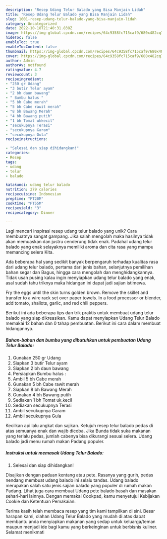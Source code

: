 ```yaml
---
description: "Resep Udang Telur Balado yang Bisa Manjain Lidah"
title: "Resep Udang Telur Balado yang Bisa Manjain Lidah"
slug: 1001-resep-udang-telur-balado-yang-bisa-manjain-lidah
category: Uncategorized
date: 2022-10-18T21:40:31.838Z
image: https://img-global.cpcdn.com/recipes/64c9358fc715caf9/680x482cq70/udang-telur-balado-foto-resep-utama.jpg
hideToc: false
enableToc: true
enableTocContent: false
thumbnail: https://img-global.cpcdn.com/recipes/64c9358fc715caf9/680x482cq70/udang-telur-balado-foto-resep-utama.jpg
cover: https://img-global.cpcdn.com/recipes/64c9358fc715caf9/680x482cq70/udang-telur-balado-foto-resep-utama.jpg
author: Admin
authorAv: notfound
ratingvalue: 4.7
reviewcount: 3
recipeingredient:
- "250 gr Udang"
- "3 butir Telur ayam"
- "2 bh daun bawang"
- " Bumbu halus "
- "5 bh Cabe merah"
- "5 bh Cabe rawit merah"
- "8 bh Bawang Merah"
- "4 bh Bawang putih"
- "1 bh Tomat ukkecil"
- "secukupnya Terasi"
- "secukupnya Garam"
- "secukupnya Gula"
recipeinstructions:

- "Selesai dan siap dihidangkan!"
categories:
- Resep
tags:
- udang
- telur
- balado

katakunci: udang telur balado 
nutrition: 279 calories
recipecuisine: Indonesian
preptime: "PT20M"
cooktime: "PT55M"
recipeyield: "3"
recipecategory: Dinner

---
```





Lagi mencari inspirasi resep udang telur balado yang unik? Cara membuatnya sangat gampang. Jika salah mengolah maka hasilnya tidak akan memuaskan dan justru cenderung tidak enak. Padahal udang telur balado yang enak selayaknya memiliki aroma dan cita rasa yang mampu memancing selera Kita.





Ada beberapa hal yang sedikit banyak berpengaruh terhadap kualitas rasa dari udang telur balado, pertama dari jenis bahan, selanjutnya pemilihan bahan segar dan Bagus, hingga cara mengolah dan menghidangkannya. Tidak usah pusing kalau ingin menyiapkan udang telur balado yang enak,      asal sudah tahu triknya maka hidangan ini dapat jadi sajian istimewa.














Fry the eggs until the skin turns golden brown. Remove the skillet and transfer to a wire rack set over paper towels. In a food processor or blender, add tomato, shallots, garlic, and red chili peppers.






Berikut ini ada beberapa tips dan trik praktis untuk membuat udang telur balado yang siap dikreasikan. Kamu dapat menyiapkan Udang Telur Balado memakai 12 bahan dan 0 tahap pembuatan. Berikut ini cara dalam membuat hidangannya.

<!--inarticleads1-->

##### Bahan-bahan dan bumbu yang dibutuhkan untuk pembuatan Udang Telur Balado:

1. Gunakan 250 gr Udang
1. Siapkan 3 butir Telur ayam
1. Siapkan 2 bh daun bawang
1. Persiapkan  Bumbu halus :
1. Ambil 5 bh Cabe merah
1. Gunakan 5 bh Cabe rawit merah
1. Siapkan 8 bh Bawang Merah
1. Gunakan 4 bh Bawang putih
1. Sediakan 1 bh Tomat uk.kecil
1. Sediakan secukupnya Terasi
1. Ambil secukupnya Garam
1. Ambil secukupnya Gula


Kecilkan api lalu angkat dan sajikan. Ketujuh resep telur balado pedas di atas semuanya enak dan wajib dicoba. Jika Bunda tidak suka makanan yang terlalu pedas, jumlah cabenya bisa dikurangi sesuai selera. Udang balado jadi menu rumah makan Padang populer. 

<!--inarticleads2-->

##### Instruksi untuk memasak Udang Telur Balado:


1. Selesai dan siap dihidangkan!

Disajikan dengan paduan kentang atau pete. Rasanya yang gurih, pedas nendang membuat udang balado ini selalu tandas. Udang balado merupakan salah satu jenis sajian balado yang populer di rumah makan Padang. Lihat juga cara membuat Udang pete balado basah dan masakan sehari-hari lainnya. Dengan memakai Cookpad, kamu menyetujui Kebijakan Cookie dan Ketentuan Pemakaian. 

Terima kasih telah membaca resep yang tim kami tampilkan di sini. Besar harapan kami, olahan Udang Telur Balado yang mudah di atas dapat membantu anda menyiapkan makanan yang sedap untuk keluarga/teman maupun menjadi ide bagi kamu yang berkeinginan untuk berbisnis kuliner. Selamat menikmati
